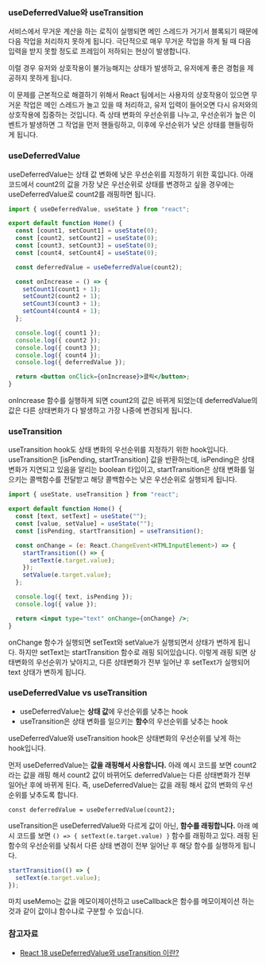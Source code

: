 ### useDeferredValue와 useTransition

서비스에서 무거운 계산을 하는 로직이 실행되면 메인 스레드가 거기서 블록되기 때문에 다음 작업을 처리하지 못하게 됩니다. 극단적으로 매우 무거운 작업을 하게 될 때 다음 입력을 받지 못할 정도로 프레임이 저하되는 현상이 발생합니다.

이럴 경우 유저와 상호작용이 불가능해지는 상태가 발생하고, 유저에게 좋은 경험을 제공하지 못하게 됩니다.

이 문제를 근본적으로 해결하기 위해서 React 팀에서는 사용자의 상호작용이 있으면 무거운 작업은 메인 스레드가 놀고 있을 때 처리하고, 유저 입력이 들어오면 다시 유저와의 상호작용에 집중하는 것입니다. 즉 상태 변화의 우선순위를 나누고, 우선순위가 높은 이벤트가 발생하면 그 작업을 먼저 핸들링하고, 이후에 우선순위가 낮은 상태를 핸들링하게 됩니다.

### useDeferredValue

useDeferredValue는 상태 값 변화에 낮은 우선순위를 지정하기 위한 훅입니다.
아래 코드에서 count2의 값을 가장 낮은 우선순위로 상태를 변경하고 싶을 경우에는 useDeferredValue로 count2를 래핑하면 됩니다.

```jsx
import { useDeferredValue, useState } from "react";

export default function Home() {
  const [count1, setCount1] = useState(0);
  const [count2, setCount2] = useState(0);
  const [count3, setCount3] = useState(0);
  const [count4, setCount4] = useState(0);

  const deferredValue = useDeferredValue(count2);

  const onIncrease = () => {
    setCount1(count1 + 1);
    setCount2(count2 + 1);
    setCount3(count3 + 1);
    setCount4(count4 + 1);
  };

  console.log({ count1 });
  console.log({ count2 });
  console.log({ count3 });
  console.log({ count4 });
  console.log({ deferredValue });

  return <button onClick={onIncrease}>클릭</button>;
}
```

onIncrease 함수를 실행하게 되면 count2의 값은 바뀌게 되었는데 deferredValue의 값은 다른 상태변화가 다 발생하고 가장 나중에 변경되게 됩니다.

### useTransition

useTransition hook도 상태 변화의 우선순위를 지정하기 위한 hook입니다. useTransition은 [isPending, startTransition] 값을 반환하는데, isPending은 상태 변화가 지연되고 있음을 알리는 boolean 타입이고, startTransition은 상태 변화를 일으키는 콜백함수를 전달받고 해당 콜백함수는 낮은 우선순위로 실행되게 됩니다.

```jsx
import { useState, useTransition } from "react";

export default function Home() {
  const [text, setText] = useState("");
  const [value, setValue] = useState("");
  const [isPending, startTransition] = useTransition();

  const onChange = (e: React.ChangeEvent<HTMLInputElement>) => {
    startTransition(() => {
      setText(e.target.value);
    });
    setValue(e.target.value);
  };

  console.log({ text, isPending });
  console.log({ value });

  return <input type="text" onChange={onChange} />;
}
```

onChange 함수가 실행되면 setText와 setValue가 실행되면서 상태가 변하게 됩니다. 하지만 setText는 startTransition 함수로 래핑 되어있습니다. 이렇게 래핑 되면 상태변화의 우선순위가 낮아지고, 다른 상태변화가 전부 일어난 후 setText가 실행되어 text 상태가 변하게 됩니다.

### useDeferredValue vs useTransition

- useDeferredValue는 **상태 값**에 우선순위를 낮추는 hook
- useTransition은 상태 변화를 일으키는 **함수**의 우선순위를 낮추는 hook

useDeferredValue와 useTransition hook은 상태변화의 우선순위를 낮게 하는 hook입니다.

먼저 useDeferredValue는 **값을 래핑해서 사용합니다.** 아래 예시 코드를 보면 count2라는 값을 래핑 해서 count2 값이 바뀌어도 deferredValue는 다른 상태변화가 전부 일어난 후에 바뀌게 된다. 즉, useDeferredValue는 값을 래핑 해서 값의 변화의 우선순위를 낮추도록 합니다.

`const deferredValue = useDeferredValue(count2);`

useTransition은 useDeferredValue와 다르게 값이 아닌, **함수를 래핑합니다.** 아래 예시 코드를 보면 `() => { setText(e.target.value) }` 함수를 래핑하고 있다. 래핑 된 함수의 우선순위를 낮춰서 다른 상태 변경이 전부 일어난 후 해당 함수를 실행하게 됩니다.

```jsx
startTransition(() => {
  setText(e.target.value);
});
```

마치 useMemo는 값을 메모이제이션하고 useCallback은 함수를 메모이제이션 하는 것과 같이 값이냐 함수냐로 구분할 수 있습니다.

### 참고자료

- [React 18 useDeferredValue와 useTransition 이란?](https://doiler.tistory.com/83)
